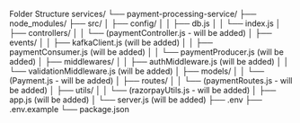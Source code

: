 Folder Structure 
services/
└── payment-processing-service/
    ├── node_modules/
    ├── src/
    │   ├── config/
    │   │   ├── db.js
    │   │   └── index.js
    │   ├── controllers/
    │   │   └── (paymentController.js - will be added)
    │   ├── events/
    │   │   ├── kafkaClient.js  (will be added)
    │   │   ├── paymentConsumer.js (will be added)
    │   │   └── paymentProducer.js (will be added)
    │   ├── middlewares/
    │   │   ├── authMiddleware.js (will be added)
    │   │   └── validationMiddleware.js (will be added)
    │   ├── models/
    │   │   └── (Payment.js - will be added)
    │   ├── routes/
    │   │   └── (paymentRoutes.js - will be added)
    │   ├── utils/
    │   │   └── (razorpayUtils.js - will be added)
    │   ├── app.js (will be added)
    │   └── server.js (will be added)
    ├── .env
    ├── .env.example
    └── package.json